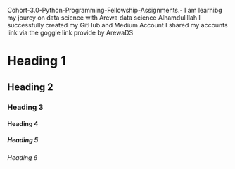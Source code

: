 Cohort-3.0-Python-Programming-Fellowship-Assignments.-
I am learnibg
my jourey on data science with Arewa data science
Alhamdulillah
I successfully created my GitHub and Medium Account 
I shared my accounts link via the goggle link provide by ArewaDS
# Heading 1
## Heading 2
### Heading 3
#### Heading 4
##### Heading 5
###### Heading 6
